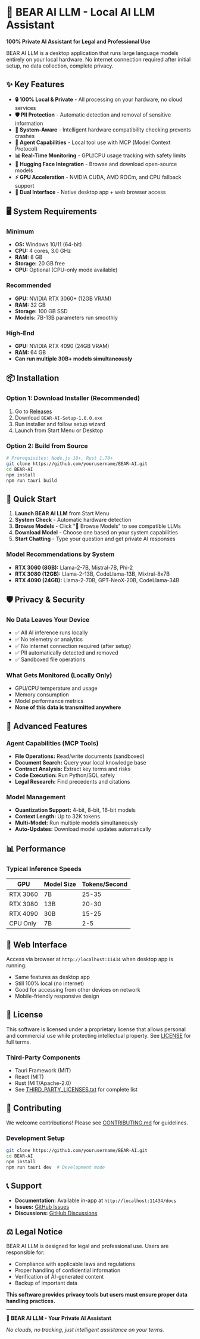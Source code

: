 # 🐻 BEAR AI LLM - Local AI LLM Assistant

**100% Private AI Assistant for Legal and Professional Use**

BEAR AI LLM is a desktop application that runs large language models entirely on your local hardware. No internet connection required after initial setup, no data collection, complete privacy.

## ✨ Key Features

- **🔒 100% Local & Private** - All processing on your hardware, no cloud services
- **🛡️ PII Protection** - Automatic detection and removal of sensitive information
- **🎯 System-Aware** - Intelligent hardware compatibility checking prevents crashes
- **🤖 Agent Capabilities** - Local tool use with MCP (Model Context Protocol)
- **📊 Real-Time Monitoring** - GPU/CPU usage tracking with safety limits
- **🤗 Hugging Face Integration** - Browse and download open-source models
- **⚡ GPU Acceleration** - NVIDIA CUDA, AMD ROCm, and CPU fallback support
- **📱 Dual Interface** - Native desktop app + web browser access

## 🖥️ System Requirements

### Minimum
- **OS:** Windows 10/11 (64-bit)
- **CPU:** 4 cores, 3.0 GHz
- **RAM:** 8 GB
- **Storage:** 20 GB free
- **GPU:** Optional (CPU-only mode available)

### Recommended
- **GPU:** NVIDIA RTX 3060+ (12GB VRAM)
- **RAM:** 32 GB
- **Storage:** 100 GB SSD
- **Models:** 7B-13B parameters run smoothly

### High-End
- **GPU:** NVIDIA RTX 4090 (24GB VRAM)
- **RAM:** 64 GB
- **Can run multiple 30B+ models simultaneously**

## 📦 Installation

### Option 1: Download Installer (Recommended)
1. Go to [Releases](https://github.com/KingOfTheAce2/BEAR-LLM/releases)
2. Download `BEAR-AI-Setup-1.0.0.exe`
3. Run installer and follow setup wizard
4. Launch from Start Menu or Desktop

### Option 2: Build from Source
```bash
# Prerequisites: Node.js 18+, Rust 1.70+
git clone https://github.com/yourusername/BEAR-AI.git
cd BEAR-AI
npm install
npm run tauri build
```

## 🚀 Quick Start

1. **Launch BEAR AI LLM** from Start Menu
2. **System Check** - Automatic hardware detection
3. **Browse Models** - Click "🤗 Browse Models" to see compatible LLMs
4. **Download Model** - Choose one based on your system capabilities
5. **Start Chatting** - Type your question and get private AI responses

### Model Recommendations by System
- **RTX 3060 (8GB):** Llama-2-7B, Mistral-7B, Phi-2
- **RTX 3080 (12GB):** Llama-2-13B, CodeLlama-13B, Mixtral-8x7B
- **RTX 4090 (24GB):** Llama-2-70B, GPT-NeoX-20B, CodeLlama-34B

## 🛡️ Privacy & Security

### No Data Leaves Your Device
- ✅ All AI inference runs locally
- ✅ No telemetry or analytics
- ✅ No internet connection required (after setup)
- ✅ PII automatically detected and removed
- ✅ Sandboxed file operations

### What Gets Monitored (Locally Only)
- GPU/CPU temperature and usage
- Memory consumption
- Model performance metrics
- **None of this data is transmitted anywhere**

## 🔧 Advanced Features

### Agent Capabilities (MCP Tools)
- **File Operations:** Read/write documents (sandboxed)
- **Document Search:** Query your local knowledge base
- **Contract Analysis:** Extract key terms and risks
- **Code Execution:** Run Python/SQL safely
- **Legal Research:** Find precedents and citations

### Model Management
- **Quantization Support:** 4-bit, 8-bit, 16-bit models
- **Context Length:** Up to 32K tokens
- **Multi-Model:** Run multiple models simultaneously
- **Auto-Updates:** Download model updates automatically

## 📊 Performance

### Typical Inference Speeds
| GPU | Model Size | Tokens/Second |
|-----|------------|---------------|
| RTX 3060 | 7B | 25-35 |
| RTX 3080 | 13B | 20-30 |
| RTX 4090 | 30B | 15-25 |
| CPU Only | 7B | 2-5 |

## 🔄 Web Interface

Access via browser at `http://localhost:11434` when desktop app is running:
- Same features as desktop app
- Still 100% local (no internet)
- Good for accessing from other devices on network
- Mobile-friendly responsive design

## 📝 License

This software is licensed under a proprietary license that allows personal and commercial use while protecting intellectual property. See [LICENSE](LICENSE) for full terms.

### Third-Party Components
- Tauri Framework (MIT)
- React (MIT)
- Rust (MIT/Apache-2.0)
- See [THIRD_PARTY_LICENSES.txt](THIRD_PARTY_LICENSES.txt) for complete list

## 🤝 Contributing

We welcome contributions! Please see [CONTRIBUTING.md](CONTRIBUTING.md) for guidelines.

### Development Setup
```bash
git clone https://github.com/yourusername/BEAR-AI.git
cd BEAR-AI
npm install
npm run tauri dev  # Development mode
```

## 📞 Support

- **Documentation:** Available in-app at `http://localhost:11434/docs`
- **Issues:** [GitHub Issues](https://github.com/yourusername/BEAR-AI/issues)
- **Discussions:** [GitHub Discussions](https://github.com/yourusername/BEAR-AI/discussions)

## ⚖️ Legal Notice

BEAR AI LLM is designed for legal and professional use. Users are responsible for:
- Compliance with applicable laws and regulations
- Proper handling of confidential information
- Verification of AI-generated content
- Backup of important data

**This software provides privacy tools but users must ensure proper data handling practices.**

---

**🐻 BEAR AI LLM - Your Private AI Assistant**

*No clouds, no tracking, just intelligent assistance on your terms.*